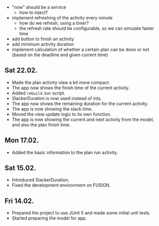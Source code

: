 - "now" should be a service
    - how to inject?
- implement refreshing of the activity every minute
    - how do we refresh, using a timer?
    - the refresh rate should be configurable, so we can simulate faster time
- add button to finish an activity
- add minimum activity duration
- implement calculation of whether a certain plan can be done or not (based on the deadline and given current time)

## Sat 22.02.
- Made the plan activity view a bit more compact. 
- The app now shows the finish time of the current activity.
- Added `rebuild.bat` script.
- SlackerDuration is now used instead of ints.
- The app now shows the remaining duration for the current activity. 
- The app is now showing the slack time.
- Moved the view update logic to its own function.
- The app is now showing the current and next activity from the model, and also the plan finish time.

## Mon 17.02.
- Added the basic information to the plan run activity.

## Sat 15.02.
- Introduced SlackerDuration.
- Fixed the development environment on FUSION.

## Fri 14.02.
- Prepared the project to use JUnit 5 and made some initial unit tests.
- Started preparing the model for app.